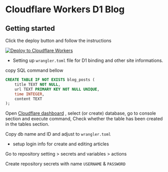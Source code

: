# Cloudflare Workers D1 Blog
## Getting started
Click the deploy button and follow the instructions

[![Deploy to Cloudflare Workers](https://deploy.workers.cloudflare.com/button)](https://deploy.workers.cloudflare.com/?url=https://github.com/ihsangan/workers-d1-blog)
- Setting up `wrangler.toml` file for D1 binding and other site informations.

copy SQL command bellow
```sql
CREATE TABLE IF NOT EXISTS blog_posts (
    title TEXT NOT NULL,
    url TEXT PRIMARY KEY NOT NULL UNIQUE,
    time INTEGER,
    content TEXT
);
```
Open [Cloudflare dashboard](https://dash.cloudflare.com/?to=/:account/workers/d1) , select (or create) database, go to console section and execute command, Check whether the table has been created in the tables section.

Copy db name and ID and adjust to `wrangler.toml`
- setup login info for create and editing articles

Go to repository setting > secrets and variables > actions

Create repository secrets with name `USERNAME` & `PASSWORD`
